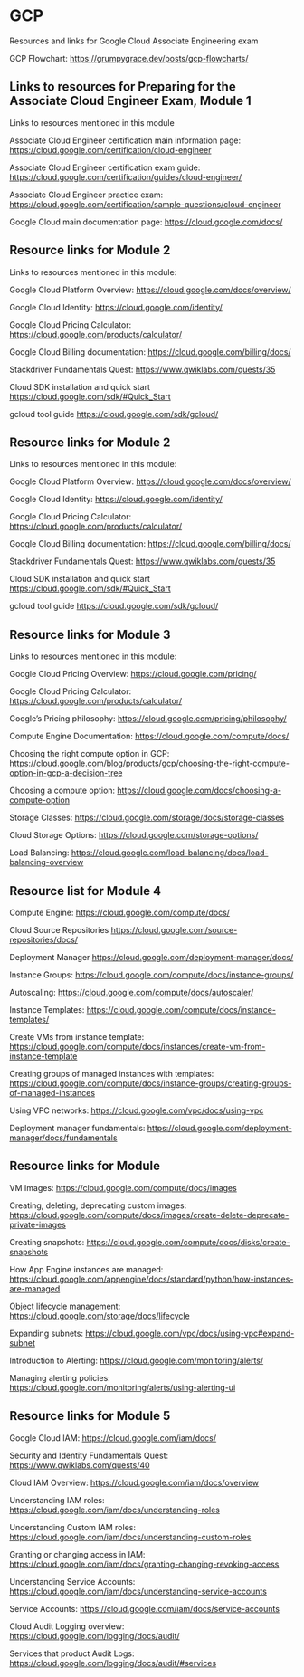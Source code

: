 # GCP
Resources and links for Google Cloud Associate Engineering exam
  
  GCP Flowchart: https://grumpygrace.dev/posts/gcp-flowcharts/

## Links to resources for Preparing for the Associate Cloud Engineer Exam, Module 1
Links to resources mentioned in this module

Associate Cloud Engineer certification main information page:   https://cloud.google.com/certification/cloud-engineer

Associate Cloud Engineer certification exam guide:              https://cloud.google.com/certification/guides/cloud-engineer/

Associate Cloud Engineer practice exam:                         https://cloud.google.com/certification/sample-questions/cloud-engineer

Google Cloud main documentation page:                           https://cloud.google.com/docs/


## Resource links for Module 2
Links to resources mentioned in this module:

Google Cloud Platform Overview:   https://cloud.google.com/docs/overview/

Google Cloud Identity:  https://cloud.google.com/identity/

Google Cloud Pricing Calculator:  https://cloud.google.com/products/calculator/

Google Cloud Billing documentation: https://cloud.google.com/billing/docs/

Stackdriver Fundamentals Quest:  https://www.qwiklabs.com/quests/35

Cloud SDK installation and quick start   https://cloud.google.com/sdk/#Quick_Start

gcloud tool guide   https://cloud.google.com/sdk/gcloud/

## Resource links for Module 2
Links to resources mentioned in this module:

Google Cloud Platform Overview:  https://cloud.google.com/docs/overview/

Google Cloud Identity:  https://cloud.google.com/identity/

Google Cloud Pricing Calculator:  https://cloud.google.com/products/calculator/

Google Cloud Billing documentation: https://cloud.google.com/billing/docs/

Stackdriver Fundamentals Quest:  https://www.qwiklabs.com/quests/35

Cloud SDK installation and quick start   https://cloud.google.com/sdk/#Quick_Start

gcloud tool guide   https://cloud.google.com/sdk/gcloud/

## Resource links for Module 3
Links to resources mentioned in this module:

Google Cloud Pricing Overview:  https://cloud.google.com/pricing/

Google Cloud Pricing Calculator:  https://cloud.google.com/products/calculator/

Google’s Pricing philosophy: https://cloud.google.com/pricing/philosophy/

Compute Engine Documentation:  https://cloud.google.com/compute/docs/

Choosing the right compute option in GCP:  https://cloud.google.com/blog/products/gcp/choosing-the-right-compute-option-in-gcp-a-decision-tree

Choosing a compute option: https://cloud.google.com/docs/choosing-a-compute-option

Storage Classes:  https://cloud.google.com/storage/docs/storage-classes

Cloud Storage Options:  https://cloud.google.com/storage-options/

Load Balancing:  https://cloud.google.com/load-balancing/docs/load-balancing-overview

## Resource list for Module 4
Compute Engine:  https://cloud.google.com/compute/docs/

Cloud Source Repositories   https://cloud.google.com/source-repositories/docs/

Deployment Manager   https://cloud.google.com/deployment-manager/docs/

Instance Groups:  https://cloud.google.com/compute/docs/instance-groups/

Autoscaling:  https://cloud.google.com/compute/docs/autoscaler/

Instance Templates:  https://cloud.google.com/compute/docs/instance-templates/

Create VMs from instance template:  https://cloud.google.com/compute/docs/instances/create-vm-from-instance-template

Creating groups of managed instances with templates:  https://cloud.google.com/compute/docs/instance-groups/creating-groups-of-managed-instances

Using VPC networks:  https://cloud.google.com/vpc/docs/using-vpc

Deployment manager fundamentals:  https://cloud.google.com/deployment-manager/docs/fundamentals

## Resource links for Module
VM Images:  https://cloud.google.com/compute/docs/images

Creating, deleting, deprecating custom images:  https://cloud.google.com/compute/docs/images/create-delete-deprecate-private-images

Creating snapshots:  https://cloud.google.com/compute/docs/disks/create-snapshots

How App Engine instances are managed:  https://cloud.google.com/appengine/docs/standard/python/how-instances-are-managed

Object lifecycle management:  https://cloud.google.com/storage/docs/lifecycle

Expanding subnets:  https://cloud.google.com/vpc/docs/using-vpc#expand-subnet

Introduction to Alerting:  https://cloud.google.com/monitoring/alerts/

Managing alerting policies:  https://cloud.google.com/monitoring/alerts/using-alerting-ui

## Resource links for Module 5
Google Cloud IAM:  https://cloud.google.com/iam/docs/

Security and Identity Fundamentals Quest:  https://www.qwiklabs.com/quests/40

Cloud IAM Overview:  https://cloud.google.com/iam/docs/overview

Understanding IAM roles:  https://cloud.google.com/iam/docs/understanding-roles

Understanding Custom IAM roles:  https://cloud.google.com/iam/docs/understanding-custom-roles

Granting or changing access in IAM:  https://cloud.google.com/iam/docs/granting-changing-revoking-access

Understanding Service Accounts:  https://cloud.google.com/iam/docs/understanding-service-accounts

Service Accounts:  https://cloud.google.com/iam/docs/service-accounts

Cloud Audit Logging overview: https://cloud.google.com/logging/docs/audit/

Services that product Audit Logs:  https://cloud.google.com/logging/docs/audit/#services
